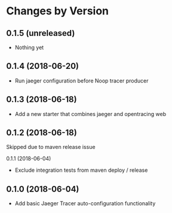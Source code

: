 Changes by Version
==================

0.1.5 (unreleased)
-------------------

- Nothing yet


0.1.4 (2018-06-20)
-------------------

- Run jaeger configuration before Noop tracer producer

0.1.3 (2018-06-18)
-------------------

- Add a new starter that combines jaeger and opentracing web


0.1.2 (2018-06-18)
-------------------

Skipped due to maven release issue


0.1.1 (2018-06-04)

- Exclude integration tests from maven deploy / release

0.1.0 (2018-06-04)
-------------------

- Add basic Jaeger Tracer auto-configuration functionality
